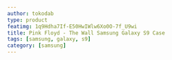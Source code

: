 ```yaml
---
author: tokodab
type: product
featimg: 1q9Hdha7If-E50HwIWlw6Xo0O-7f_U9wi
title: Pink Floyd - The Wall Samsung Galaxy S9 Case
tags: [samsung, galaxy, s9]
category: [samsung]
---
```

